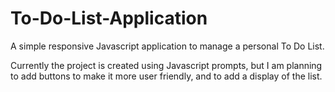 # To-Do-List-Application
A simple responsive Javascript application to manage a personal To Do List.

Currently the project is created using Javascript prompts, but I am planning to add buttons to make it more user friendly, and to add a display of the list.
